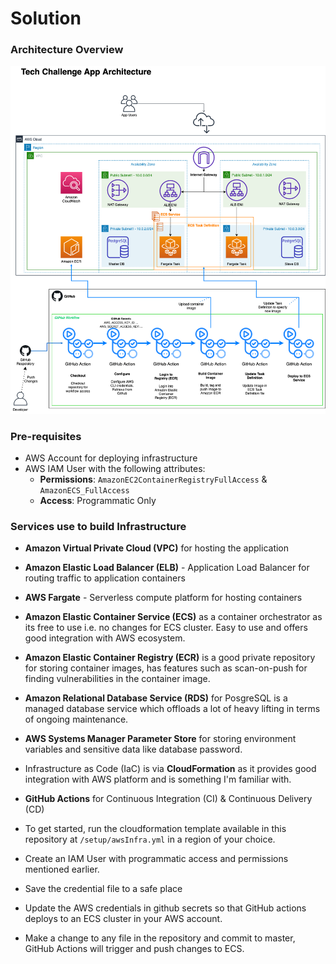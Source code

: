 # Solution

### Architecture Overview
![architecture diagram](/setup/Architecture_Diagram.png?raw=true)

### Pre-requisites
- AWS Account for deploying infrastructure
- AWS IAM User with the following attributes: 
  - **Permissions**: `AmazonEC2ContainerRegistryFullAccess` & `AmazonECS_FullAccess`
  - **Access**: Programmatic Only

### Services use to build Infrastructure
- **Amazon Virtual Private Cloud (VPC)** for hosting the application
- **Amazon Elastic Load Balancer (ELB)** - Application Load Balancer for routing traffic to application containers
- **AWS Fargate** - Serverless compute platform for hosting containers
- **Amazon Elastic Container Service (ECS)** as a container orchestrator as its free to use i.e. no changes for ECS cluster. Easy to use and offers good integration with AWS ecosystem.
- **Amazon Elastic Container Registry (ECR)** is a good private repository for storing container images, has features such as scan-on-push for finding vulnerabilities in the container image.
- **Amazon Relational Database Service (RDS)** for PosgreSQL is a managed database service which offloads a lot of heavy lifting in terms of ongoing maintenance.
- **AWS Systems Manager Parameter Store** for storing environment variables and sensitive data like database password.
- Infrastructure as Code (IaC) is via **CloudFormation** as it provides good integration with AWS platform and is something I'm familiar with.
- **GitHub Actions** for Continuous Integration (CI) & Continuous Delivery (CD)

- To get started, run the cloudformation template available in this repository at `/setup/awsInfra.yml` in a region of your choice.
- Create an IAM User with programmatic access and permissions mentioned earlier.
- Save the credential file to a safe place
- Update the AWS credentials in github secrets so that GitHub actions deploys to an ECS cluster in your AWS account.
- Make a change to any file in the repository and commit to master, GitHub Actions will trigger and push changes to ECS.